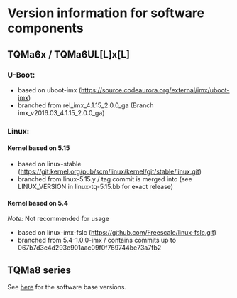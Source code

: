 # Version information for software components

## TQMa6x / TQMa6UL[L]x[L]
### U-Boot:

* based on uboot-imx (https://source.codeaurora.org/external/imx/uboot-imx)
* branched from rel_imx_4.1.15_2.0.0_ga (Branch imx_v2016.03_4.1.15_2.0.0_ga)

### Linux:

#### Kernel based on 5.15

* based on linux-stable (https://git.kernel.org/pub/scm/linux/kernel/git/stable/linux.git)
* branched from linux-5.15.y / tag commit is merged into (see LINUX_VERSION in linux-tq-5.15.bb for exact release)

#### Kernel based on 5.4

_Note:_ Not recommended for usage

* based on linux-imx-fslc (https://github.com/Freescale/linux-fslc.git)
* branched from 5.4-1.0.0-imx / contains commits up to 067b7d3c4d293e901aac09f0f769744be73a7fb2

## TQMa8 series
See [here](./README.TQMa8.SoftwareVersions.md) for the software base versions.
